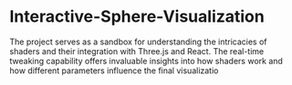 # Interactive-Sphere-Visualization
The project serves as a sandbox for understanding the intricacies of shaders and their integration with Three.js and React. The real-time tweaking capability offers invaluable insights into how shaders work and how different parameters influence the final visualizatio

